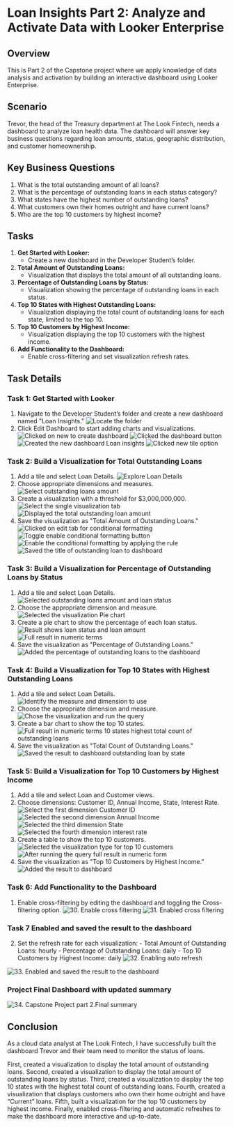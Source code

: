 # Loan Insights Part 2: Analyze and Activate Data with Looker Enterprise

## Overview
This is Part 2 of the Capstone project where we apply knowledge of data analysis and activation by building an interactive dashboard using Looker Enterprise.

## Scenario
Trevor, the head of the Treasury department at The Look Fintech, needs a dashboard to analyze loan health data. The dashboard will answer key business questions regarding loan amounts, status, geographic distribution, and customer homeownership.

## Key Business Questions
1. What is the total outstanding amount of all loans?
2. What is the percentage of outstanding loans in each status category?
3. What states have the highest number of outstanding loans?
4. What customers own their homes outright and have current loans?
5. Who are the top 10 customers by highest income?

## Tasks
1. **Get Started with Looker:**
   - Create a new dashboard in the Developer Student’s folder.
2. **Total Amount of Outstanding Loans:**
   - Visualization that displays the total amount of all outstanding loans.
3. **Percentage of Outstanding Loans by Status:**
   - Visualization showing the percentage of outstanding loans in each status.
4. **Top 10 States with Highest Outstanding Loans:**
   - Visualization displaying the total count of outstanding loans for each state, limited to the top 10.
5. **Top 10 Customers by Highest Income:**
   - Visualization displaying the top 10 customers with the highest income.
6. **Add Functionality to the Dashboard:**
   - Enable cross-filtering and set visualization refresh rates.

## Task Details

### Task 1: Get Started with Looker
1. Navigate to the Developer Student’s folder and create a new dashboard named "Loan Insights."
   ![Locate the folder](1.Capstone%20Project%20part%202.%20Task%201%20Locate%20the%20folder.jpg)
2. Click Edit Dashboard to start adding charts and visualizations.
   ![Clicked on new to create dashboard](2.Capstone%20Project%20part%202.%20Task%201%20Clicked%20on%20new%20to%20create%20dashboard.jpg)
   ![Clicked the dashboard button](3.Capstone%20Project%20part%202.%20Task%201%20Clicked%20the%20dashboard%20button.jpg)
   ![Created the new dashboard Loan insights](4.Capstone%20Project%20part%202.%20Task%201%20Created%20the%20new%20dashboard%20Loan%20insights.jpg)
   ![Clicked new tile option](5.Capstone%20Project%20part%202.%20Task%201%20Clicked%20new%20tile%20option.jpg)

### Task 2: Build a Visualization for Total Outstanding Loans
1. Add a tile and select Loan Details.
   ![Explore Loan Details](6.Capstone%20Project%20part%202.%20Task%202%20explore%20Loan%20Details.jpg)
2. Choose appropriate dimensions and measures.
   ![Select outstanding loans amount](7.Capstone%20Project%20part%202.%20Task%202%20select%20outstanding%20loans%20amount.jpg)
3. Create a visualization with a threshold for $3,000,000,000.
   ![Select the single visualization tab](8.Capstone%20Project%20part%202.%20Task%202%20Select%20the%20single%20visualization%20tab.jpg)
   ![Displayed the total outstanding loan amount](9.Capstone%20Project%20part%202.%20Task%202%20Displayed%20the%20total%20outstanding%20loan%20amount..jpg)
4. Save the visualization as "Total Amount of Outstanding Loans."
   ![Clicked on edit tab for conditional formatting](10.Capstone%20Project%20part%202.%20Task%202%20Clicked%20on%20edit%20tab%20for%20conditional%20formatting.jpg)
   ![Toggle enable conditional formatting button](11.Capstone%20Project%20part%202.%20Task%202%20Toggle%20enable%20conditional%20formatting%20button.jpg)
   ![Enable the conditional formatting by applying the rule](12.Capstone%20Project%20part%202.%20Task%202%20Enable%20the%20conditional%20formatting%20by%20applying%20the%20rule.jpg)
   ![Saved the title of outstanding loan to dashboard](13.Capstone%20Project%20part%202.%20Task%202%20Saved%20the%20title%20of%20outstanding%20loan%20to%20dashboard.jpg)

### Task 3: Build a Visualization for Percentage of Outstanding Loans by Status
1. Add a tile and select Loan Details.
   ![Selected outstanding loans amount and loan status](14.Capstone%20Project%20part%202.%20Task%203%20selected%20outstanding%20loans%20amount%20and%20loan%20status.jpg)
2. Choose the appropriate dimension and measure.
   ![Selected the visualization Pie chart](15.Capstone%20Project%20part%202.%20Task%203%20selected%20the%20visualization%20Pie%20chart.jpg)
3. Create a pie chart to show the percentage of each loan status.
   ![Result shows loan status and loan amount](16.Capstone%20Project%20part%202.%20Task%203%20result%20shows%20loan%20status%20and%20loan%20amount.jpg)
   ![Full result in numeric terms](17.Capstone%20Project%20part%202.%20Task%203%20Full%20result%20in%20numeric%20terms.jpg)
4. Save the visualization as "Percentage of Outstanding Loans."
   ![Added the percentage of outstanding loans to the dashboard](18.Capstone%20Project%20part%202.%20Task%203%20added%20the%20percentage%20of%20outstanding%20loans%20to%20the%20dashboard.jpg)

### Task 4: Build a Visualization for Top 10 States with Highest Outstanding Loans
1. Add a tile and select Loan Details.
   ![Identify the measure and dimension to use](19.Capstone%20Project%20part%202.%20Task%204%20identify%20the%20measure%20and%20dimension%20to%20use..jpg)
2. Choose the appropriate dimension and measure.
   ![Chose the visualization and run the query](20.Capstone%20Project%20part%202.%20Task%204%20Chose%20the%20visualization%20and%20run%20the%20query.jpg)
3. Create a bar chart to show the top 10 states.
   ![Full result in numeric terms 10 states highest total count of outstanding loans](21.Capstone%20Project%20part%202.%20Task%204%20Full%20result%20in%20numeric%20terms%2010%20states%20highest%20total%20count%20of%20outstanding%20loans.jpg)
4. Save the visualization as "Total Count of Outstanding Loans."
   ![Saved the result to dashboard outstanding loan by state](22.Capstone%20Project%20part%202.%20Task%204%20Saved%20the%20result%20to%20dashboard%20outstanding%20loan%20by%20state.jpg)

### Task 5: Build a Visualization for Top 10 Customers by Highest Income
1. Add a tile and select Loan and Customer views.
2. Choose dimensions: Customer ID, Annual Income, State, Interest Rate.
   ![Select the first dimension Customer ID](23.Capstone%20Project%20part%202.%20Task%205%20select%20the%20first%20dimension%20Customer%20ID.jpg)
   ![Selected the second dimension Annual Income](24.Capstone%20Project%20part%202.%20Task%205%20selected%20the%20second%20dimension%20Annual%20Income.jpg)
   ![Selected the third dimension State](25.Capstone%20Project%20part%202.%20Task%205%20selected%20the%20third%20dimension%20State.jpg)
   ![Selected the fourth dimension interest rate](26.Capstone%20Project%20part%202.%20Task%205%20selected%20the%20fourth%20dimension%20interest%20rate%20jpg.jpg)
3. Create a table to show the top 10 customers.
   ![Selected the visualization type for top 10 customers](27.Capstone%20Project%20part%202.%20Task%205%20selected%20the%20visualization%20type%20for%20top%2010%20customers.jpg)
   ![After running the query full result in numeric form](28.Capstone%20Project%20part%202.%20Task%205%20after%20running%20the%20query%20full%20result%20in%20numeric%20form.jpg)
4. Save the visualization as "Top 10 Customers by Highest Income."
   ![Added the result to dashboard](29.Capstone%20Project%20part%202.%20Task%205%20added%20the%20result%20to%20dashboard.jpg) 

### Task 6: Add Functionality to the Dashboard 
1. Enable cross-filtering by editing the dashboard and toggling the Cross-filtering option.
![30. Enable cross filtering](30.Capstone%20Project%20part%202.%20Task%206%20Enable%20cross%20filtering.jpg) 
![31. Enabled cross filtering](31.Capstone%20Project%20part%202.%20Task%206%20Enabled%20cross%20filtering.jpg) 

### Task 7 Enabled and saved the result to the dashboard

2. Set the refresh rate for each visualization: - Total Amount of Outstanding Loans: hourly - Percentage of Outstanding Loans: daily - Top 10 Customers by Highest Income: daily
![32. Enabling auto refresh](32.Capstone%20Project%20part%202.%20Task%207%20Enabling%20auto%20refresh.jpg) 

![33. Enabled and saved the result to the dashboard](33.Capstone%20Project%20part%202.%20Task%207%20Enabled%20and%20saved%20the%20result%20to%20the%20dashboard.jpg) 

### Project Final Dashboard with updated summary 
![34. Capstone Project part 2.Final summary](34.Capstone%20Project%20part%202.%20Final%20summary.jpg) 


## Conclusion 

As a cloud data analyst at The Look Fintech, I have successfully built the dashboard Trevor and their team need to monitor the status of loans. 

First, created a visualization to display the total amount of outstanding loans. 
Second, created a visualization to display the total amount of outstanding loans by status. 
Third, created a visualization to display the top 10 states with the highest total count of outstanding loans. 
Fourth, created a visualization that displays customers who own their home outright and have “Current” loans. 
Fifth, built a visualization for the top 10 customers by highest income. 
Finally, enabled cross-filtering and automatic refreshes to make the dashboard more interactive and up-to-date.

